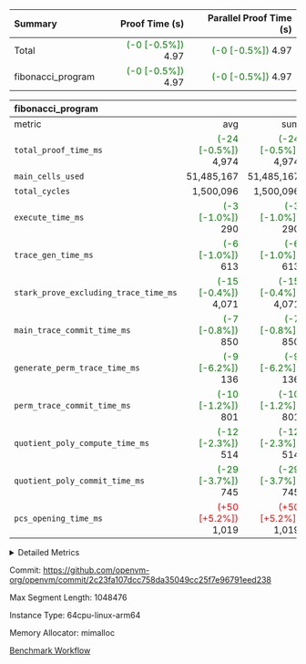 | Summary | Proof Time (s) | Parallel Proof Time (s) |
|:---|---:|---:|
| Total | <span style='color: green'>(-0 [-0.5%])</span> 4.97 | <span style='color: green'>(-0 [-0.5%])</span> 4.97 |
| fibonacci_program | <span style='color: green'>(-0 [-0.5%])</span> 4.97 | <span style='color: green'>(-0 [-0.5%])</span> 4.97 |


| fibonacci_program |||||
|:---|---:|---:|---:|---:|
|metric|avg|sum|max|min|
| `total_proof_time_ms ` | <span style='color: green'>(-24 [-0.5%])</span> 4,974 | <span style='color: green'>(-24 [-0.5%])</span> 4,974 | <span style='color: green'>(-24 [-0.5%])</span> 4,974 | <span style='color: green'>(-24 [-0.5%])</span> 4,974 |
| `main_cells_used     ` |  51,485,167 |  51,485,167 |  51,485,167 |  51,485,167 |
| `total_cycles        ` |  1,500,096 |  1,500,096 |  1,500,096 |  1,500,096 |
| `execute_time_ms     ` | <span style='color: green'>(-3 [-1.0%])</span> 290 | <span style='color: green'>(-3 [-1.0%])</span> 290 | <span style='color: green'>(-3 [-1.0%])</span> 290 | <span style='color: green'>(-3 [-1.0%])</span> 290 |
| `trace_gen_time_ms   ` | <span style='color: green'>(-6 [-1.0%])</span> 613 | <span style='color: green'>(-6 [-1.0%])</span> 613 | <span style='color: green'>(-6 [-1.0%])</span> 613 | <span style='color: green'>(-6 [-1.0%])</span> 613 |
| `stark_prove_excluding_trace_time_ms` | <span style='color: green'>(-15 [-0.4%])</span> 4,071 | <span style='color: green'>(-15 [-0.4%])</span> 4,071 | <span style='color: green'>(-15 [-0.4%])</span> 4,071 | <span style='color: green'>(-15 [-0.4%])</span> 4,071 |
| `main_trace_commit_time_ms` | <span style='color: green'>(-7 [-0.8%])</span> 850 | <span style='color: green'>(-7 [-0.8%])</span> 850 | <span style='color: green'>(-7 [-0.8%])</span> 850 | <span style='color: green'>(-7 [-0.8%])</span> 850 |
| `generate_perm_trace_time_ms` | <span style='color: green'>(-9 [-6.2%])</span> 136 | <span style='color: green'>(-9 [-6.2%])</span> 136 | <span style='color: green'>(-9 [-6.2%])</span> 136 | <span style='color: green'>(-9 [-6.2%])</span> 136 |
| `perm_trace_commit_time_ms` | <span style='color: green'>(-10 [-1.2%])</span> 801 | <span style='color: green'>(-10 [-1.2%])</span> 801 | <span style='color: green'>(-10 [-1.2%])</span> 801 | <span style='color: green'>(-10 [-1.2%])</span> 801 |
| `quotient_poly_compute_time_ms` | <span style='color: green'>(-12 [-2.3%])</span> 514 | <span style='color: green'>(-12 [-2.3%])</span> 514 | <span style='color: green'>(-12 [-2.3%])</span> 514 | <span style='color: green'>(-12 [-2.3%])</span> 514 |
| `quotient_poly_commit_time_ms` | <span style='color: green'>(-29 [-3.7%])</span> 745 | <span style='color: green'>(-29 [-3.7%])</span> 745 | <span style='color: green'>(-29 [-3.7%])</span> 745 | <span style='color: green'>(-29 [-3.7%])</span> 745 |
| `pcs_opening_time_ms ` | <span style='color: red'>(+50 [+5.2%])</span> 1,019 | <span style='color: red'>(+50 [+5.2%])</span> 1,019 | <span style='color: red'>(+50 [+5.2%])</span> 1,019 | <span style='color: red'>(+50 [+5.2%])</span> 1,019 |



<details>
<summary>Detailed Metrics</summary>

| group | num_segments | keygen_time_ms | commit_exe_time_ms |
| --- | --- | --- | --- |
| fibonacci_program | 1 | 410 | 5 | 

| group | air_name | quotient_deg | interactions | constraints |
| --- | --- | --- | --- | --- |
| fibonacci_program | AccessAdapterAir<16> | 4 | 5 | 11 | 
| fibonacci_program | AccessAdapterAir<2> | 4 | 5 | 11 | 
| fibonacci_program | AccessAdapterAir<32> | 4 | 5 | 11 | 
| fibonacci_program | AccessAdapterAir<4> | 4 | 5 | 11 | 
| fibonacci_program | AccessAdapterAir<64> | 4 | 5 | 11 | 
| fibonacci_program | AccessAdapterAir<8> | 4 | 5 | 11 | 
| fibonacci_program | BitwiseOperationLookupAir<8> | 2 | 2 | 4 | 
| fibonacci_program | MemoryMerkleAir<8> | 4 | 4 | 38 | 
| fibonacci_program | PersistentBoundaryAir<8> | 4 | 3 | 5 | 
| fibonacci_program | PhantomAir | 4 | 3 | 4 | 
| fibonacci_program | Poseidon2PeripheryAir<BabyBearParameters>, 1> | 2 | 1 | 286 | 
| fibonacci_program | ProgramAir | 1 | 1 | 4 | 
| fibonacci_program | RangeTupleCheckerAir<2> | 1 | 1 | 4 | 
| fibonacci_program | Rv32HintStoreAir | 4 | 18 | 23 | 
| fibonacci_program | VariableRangeCheckerAir | 1 | 1 | 4 | 
| fibonacci_program | VmAirWrapper<Rv32BaseAluAdapterAir, BaseAluCoreAir<4, 8> | 4 | 20 | 31 | 
| fibonacci_program | VmAirWrapper<Rv32BaseAluAdapterAir, LessThanCoreAir<4, 8> | 4 | 18 | 36 | 
| fibonacci_program | VmAirWrapper<Rv32BaseAluAdapterAir, ShiftCoreAir<4, 8> | 4 | 24 | 85 | 
| fibonacci_program | VmAirWrapper<Rv32BranchAdapterAir, BranchEqualCoreAir<4> | 4 | 11 | 17 | 
| fibonacci_program | VmAirWrapper<Rv32BranchAdapterAir, BranchLessThanCoreAir<4, 8> | 4 | 13 | 32 | 
| fibonacci_program | VmAirWrapper<Rv32CondRdWriteAdapterAir, Rv32JalLuiCoreAir> | 4 | 10 | 15 | 
| fibonacci_program | VmAirWrapper<Rv32JalrAdapterAir, Rv32JalrCoreAir> | 4 | 16 | 16 | 
| fibonacci_program | VmAirWrapper<Rv32LoadStoreAdapterAir, LoadSignExtendCoreAir<4, 8> | 4 | 18 | 27 | 
| fibonacci_program | VmAirWrapper<Rv32LoadStoreAdapterAir, LoadStoreCoreAir<4> | 4 | 17 | 34 | 
| fibonacci_program | VmAirWrapper<Rv32MultAdapterAir, DivRemCoreAir<4, 8> | 4 | 25 | 76 | 
| fibonacci_program | VmAirWrapper<Rv32MultAdapterAir, MulHCoreAir<4, 8> | 4 | 24 | 23 | 
| fibonacci_program | VmAirWrapper<Rv32MultAdapterAir, MultiplicationCoreAir<4, 8> | 4 | 19 | 13 | 
| fibonacci_program | VmAirWrapper<Rv32RdWriteAdapterAir, Rv32AuipcCoreAir> | 4 | 12 | 11 | 
| fibonacci_program | VmConnectorAir | 4 | 5 | 9 | 

| group | air_name | segment | rows | prep_cols | perm_cols | main_cols | cells |
| --- | --- | --- | --- | --- | --- | --- | --- |
| fibonacci_program | AccessAdapterAir<8> | 0 | 32 |  | 12 | 17 | 928 | 
| fibonacci_program | BitwiseOperationLookupAir<8> | 0 | 65,536 | 3 | 8 | 2 | 655,360 | 
| fibonacci_program | MemoryMerkleAir<8> | 0 | 256 |  | 12 | 32 | 11,264 | 
| fibonacci_program | PersistentBoundaryAir<8> | 0 | 32 |  | 8 | 20 | 896 | 
| fibonacci_program | PhantomAir | 0 | 1 |  | 8 | 6 | 14 | 
| fibonacci_program | Poseidon2PeripheryAir<BabyBearParameters>, 1> | 0 | 256 |  | 8 | 300 | 78,848 | 
| fibonacci_program | ProgramAir | 0 | 4,096 |  | 8 | 10 | 73,728 | 
| fibonacci_program | RangeTupleCheckerAir<2> | 0 | 524,288 | 2 | 8 | 1 | 4,718,592 | 
| fibonacci_program | Rv32HintStoreAir | 0 | 4 |  | 24 | 32 | 224 | 
| fibonacci_program | VariableRangeCheckerAir | 0 | 262,144 | 2 | 8 | 1 | 2,359,296 | 
| fibonacci_program | VmAirWrapper<Rv32BaseAluAdapterAir, BaseAluCoreAir<4, 8> | 0 | 1,048,576 |  | 28 | 36 | 67,108,864 | 
| fibonacci_program | VmAirWrapper<Rv32BaseAluAdapterAir, LessThanCoreAir<4, 8> | 0 | 524,288 |  | 24 | 37 | 31,981,568 | 
| fibonacci_program | VmAirWrapper<Rv32BranchAdapterAir, BranchEqualCoreAir<4> | 0 | 262,144 |  | 16 | 26 | 11,010,048 | 
| fibonacci_program | VmAirWrapper<Rv32BranchAdapterAir, BranchLessThanCoreAir<4, 8> | 0 | 8 |  | 20 | 32 | 416 | 
| fibonacci_program | VmAirWrapper<Rv32CondRdWriteAdapterAir, Rv32JalLuiCoreAir> | 0 | 131,072 |  | 16 | 18 | 4,456,448 | 
| fibonacci_program | VmAirWrapper<Rv32JalrAdapterAir, Rv32JalrCoreAir> | 0 | 16 |  | 20 | 28 | 768 | 
| fibonacci_program | VmAirWrapper<Rv32LoadStoreAdapterAir, LoadStoreCoreAir<4> | 0 | 16 |  | 28 | 41 | 1,104 | 
| fibonacci_program | VmAirWrapper<Rv32RdWriteAdapterAir, Rv32AuipcCoreAir> | 0 | 8 |  | 16 | 20 | 288 | 
| fibonacci_program | VmConnectorAir | 0 | 2 | 1 | 12 | 5 | 34 | 

| group | segment | trace_gen_time_ms | total_proof_time_ms | total_cycles | total_cells | stark_prove_excluding_trace_time_ms | quotient_poly_compute_time_ms | quotient_poly_commit_time_ms | perm_trace_commit_time_ms | pcs_opening_time_ms | main_trace_commit_time_ms | main_cells_used | generate_perm_trace_time_ms | execute_time_ms |
| --- | --- | --- | --- | --- | --- | --- | --- | --- | --- | --- | --- | --- | --- | --- |
| fibonacci_program | 0 | 613 | 4,974 | 1,500,096 | 122,458,688 | 4,071 | 514 | 745 | 801 | 1,019 | 850 | 51,485,167 | 136 | 290 | 

</details>


Commit: https://github.com/openvm-org/openvm/commit/2c23fa107dcc758da35049cc25f7e96791eed238

Max Segment Length: 1048476

Instance Type: 64cpu-linux-arm64

Memory Allocator: mimalloc

[Benchmark Workflow](https://github.com/openvm-org/openvm/actions/runs/13773992037)
